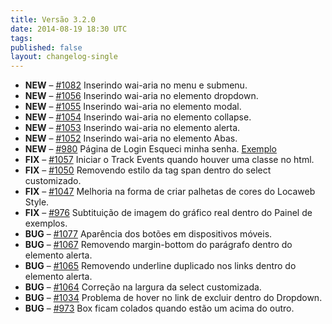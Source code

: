 ```yaml
---
title: Versão 3.2.0
date: 2014-08-19 18:30 UTC
tags:
published: false
layout: changelog-single
---
```

<ul class="ls-no-list-style ls-no-margin-left">
  <li>
    <strong class="ls-tag-success">NEW</strong>
    &ndash; <a href="https://github.com/locaweb/locawebstyle/pull/1082" target="blank" class="commit-url">#1082</a> Inserindo  wai-aria no menu e submenu.
  </li>
  <li>
    <strong class="ls-tag-success">NEW</strong>
    &ndash; <a href="https://github.com/locaweb/locawebstyle/pull/1056" target="blank" class="commit-url">#1056</a> Inserindo wai-aria no elemento dropdown.
  </li>
  <li>
    <strong class="ls-tag-success">NEW</strong>
    &ndash; <a href="https://github.com/locaweb/locawebstyle/pull/1055" target="blank" class="commit-url">#1055</a> Inserindo wai-aria no elemento modal.
  </li>
  <li>
    <strong class="ls-tag-success">NEW</strong>
    &ndash; <a href="https://github.com/locaweb/locawebstyle/pull/1054" target="blank" class="commit-url">#1054</a> Inserindo wai-aria no elemento collapse.
  </li>
  <li>
    <strong class="ls-tag-success">NEW</strong>
    &ndash; <a href="https://github.com/locaweb/locawebstyle/pull/1053" target="blank" class="commit-url">#1053</a> Inserindo wai-aria no elemento alerta.
  </li>
  <li>
    <strong class="ls-tag-success">NEW</strong>
    &ndash; <a href="https://github.com/locaweb/locawebstyle/pull/1052" target="blank" class="commit-url">#1052</a> Inserindo wai-aria no elemento Abas.
  </li>
  <li>
    <strong class="ls-tag-success">NEW</strong>
    &ndash; <a href="https://github.com/locaweb/locawebstyle/pull/980" target="blank" class="commit-url">#980</a> Página de Login Esqueci minha senha. <a href="http://locaweb.github.io/locawebstyle/documentacao/exemplos/forgot-password/" class="ls-btn ls-btn-xs">Exemplo</a>
  </li>
  <li>
    <strong class="ls-tag-info">FIX</strong>
    &ndash; <a href="https://github.com/locaweb/locawebstyle/issues/1057" target="blank" class="commit-url">#1057</a> Iniciar o Track Events quando houver uma classe no html.
  </li>
  <li>
    <strong class="ls-tag-info">FIX</strong>
    &ndash; <a href="https://github.com/locaweb/locawebstyle/issues/1050" target="blank" class="commit-url">#1050</a> Removendo estilo da tag span dentro do select customizado.
  </li>
  <li>
    <strong class="ls-tag-info">FIX</strong>
    &ndash; <a href="https://github.com/locaweb/locawebstyle/issues/1047" target="blank" class="commit-url">#1047</a> Melhoria na forma de criar palhetas de cores do Locaweb Style.
  </li>
  <li>
    <strong class="ls-tag-info">FIX</strong>
    &ndash; <a href="https://github.com/locaweb/locawebstyle/issues/976" target="blank" class="commit-url">#976</a> Subtituição  de imagem do gráfico real dentro do Painel de exemplos.
  </li>
  <li>
    <strong class="ls-tag-danger">BUG</strong>
    &ndash; <a href="https://github.com/locaweb/locawebstyle/pull/1077" target="blank" class="commit-url">#1077</a> Aparência dos botões em dispositivos móveis.
  </li>
  <li>
    <strong class="ls-tag-danger">BUG</strong>
    &ndash; <a href="https://github.com/locaweb/locawebstyle/pull/1067" target="blank" class="commit-url">#1067</a> Removendo margin-bottom do parágrafo dentro do elemento alerta.
  </li>
  <li>
    <strong class="ls-tag-danger">BUG</strong>
    &ndash; <a href="https://github.com/locaweb/locawebstyle/pull/1065" target="blank" class="commit-url">#1065</a> Removendo underline duplicado nos links dentro do elemento alerta.
  </li>
  <li>
    <strong class="ls-tag-danger">BUG</strong>
    &ndash; <a href="https://github.com/locaweb/locawebstyle/pull/1064" target="blank" class="commit-url">#1064</a> Correção na largura da select customizada.
  </li>
  <li>
    <strong class="ls-tag-danger">BUG</strong>
    &ndash; <a href="https://github.com/locaweb/locawebstyle/pull/1034" target="blank" class="commit-url">#1034</a> Problema de hover no link de excluir dentro do Dropdown.
  </li>
  <li>
    <strong class="ls-tag-danger">BUG</strong>
    &ndash; <a href="https://github.com/locaweb/locawebstyle/pull/973" target="blank" class="commit-url">#973</a> Box ficam colados quando estão um acima do outro.
  </li>
</ul>
